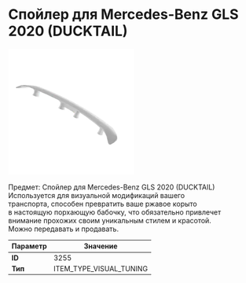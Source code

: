 # Спойлер для Mercedes-Benz GLS 2020 (DUCKTAIL)

![Item Image](../img/3255.webp?raw=true)

Предмет: Спойлер для Mercedes-Benz GLS 2020 (DUCKTAIL)<br>Используется для визуальной модификаций вашего<br>транспорта, способен превратить ваше ржавое корыто<br>в настоящую порхающую бабочку, что обязательно привлечет<br>внимание прохожих своим уникальным стилем и красотой.<br>Можно передавать и продавать.


| Параметр | Значение |
|----------|----------|
| **ID** | 3255 |
| **Тип** | ITEM_TYPE_VISUAL_TUNING |

